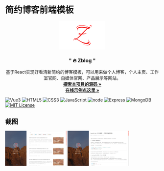 # 简约博客前端模板

<p align="center">
<img width="150" src="doc/logo.png"/>
</p>

<h3 align="center">" 🔥 Zblog "</h3>
  <p align="center">
    基于React实现好看清新简约的博客模板，可以用来做个人博客，个人主页、工作室官网、自媒体官网、产品展示等网站。
    <br />
    <a href="https://github.com/ZHYI-source/ZHOUYI-Homepage.git" target="_blank"><strong>探索本项目的源码 »</strong></a>
    <br />
    <a href="http://www.zhouyi.run/" target="_blank"><strong>在线示例点这里 »</strong></a>
    <br />
    
![Vue3](https://img.shields.io/badge/-Vue-34495e?logo=vue.js)
![HTML5](https://img.shields.io/badge/-HTML5-red?logo=html5&logoColor=white)
![CSS3](https://img.shields.io/badge/-CSS3-blue?logo=css3&logoColor=white)
![JavaScript](https://img.shields.io/badge/-JavaScript-yellow?logo=javascript&logoColor=white)
![node](https://img.shields.io/badge/-Nodejs-red?logo=node.js&logoColor=white)
![Express](https://img.shields.io/badge/-Express-green?logo=Express&logoColor=white)
![MongoDB](https://img.shields.io/badge/-MongoDB-yellow?logo=MongoDB&logoColor=white)
[![MIT License](https://img.shields.io/badge/License-MIT-green.svg)](https://choosealicense.com/licenses/mit/)
</p>

 ## 截图
 
 <img  src="doc/1.png" width = "200" height = "115">
 <img  src="doc/2.png" width = "200" height = "115">
